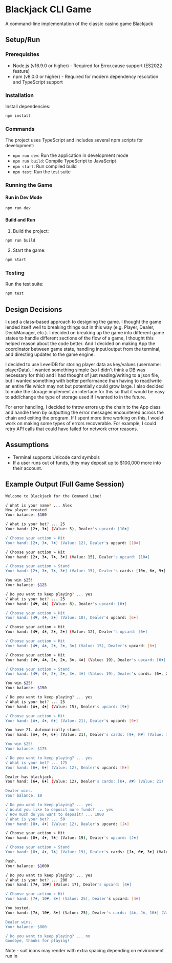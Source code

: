 # Blackjack CLI Game

A command-line implementation of the classic casino game Blackjack

## Setup/Run

### Prerequisites

- Node.js (v16.9.0 or higher) - Required for Error.cause support (ES2022 feature)
- npm (v8.0.0 or higher) - Required for modern dependency resolution and TypeScript support

### Installation

Install dependencies:

```bash
npm install
```

### Commands

The project uses TypeScript and includes several npm scripts for development:

- `npm run dev`: Run the application in development mode
- `npm run build`: Compile TypeScript to JavaScript
- `npm start`: Run compiled build
- `npm test`: Run the test suite

### Running the Game

#### Run in Dev Mode

```bash
npm run dev
```

#### Build and Run

1. Build the project:

```bash
npm run build
```

2. Start the game:

```bash
npm start
```

### Testing

Run the test suite:

```bash
npm test
```

## Design Decisions

I used a class-based approach to designing the game. I thought the game lended itself well to breaking things out in this way (e.g. Player, Dealer, DeckManager, etc.). I decided on breaking up the game into different game states to handle different sections of the flow of a game, I thought this helped reason about the code better. And I decided on making App the coordinator between game state, handling input/output from the terminal, and directing updates to the game engine.

I decided to use LevelDB for storing player data as key/values (username: playerData). I wanted something simple (so I didn't think a DB was necessary for this) and I had thought of just reading/writing to a json file, but I wanted something with better performance than having to read/write an entire file which may not but potentially could grow large. I also decided to make the storage implement an interface for this so that it would be easy to add/change the type of storage used if I wanted to in the future.

For error handling, I decided to throw errors up the chain to the App class and handle them by outputting the error messages encountered across the chain and exiting the program. If I spent more time working on this, I would work on making some types of errors recoverable. For example, I could retry API calls that could have failed for network error reasons.

## Assumptions

- Terminal supports Unicode card symbols
- If a user runs out of funds, they may deposit up to $100,000 more into their account.

## Example Output (Full Game Session)

```bash
Welcome to Blackjack for the Command Line!

√ What is your name? ... Alex
New player created
Your balance: $100

√ What is your bet? ... 25
Your hand: [2♦️, 3♠️] (Value: 5), Dealer's upcard: [10♠️]

√ Choose your action » Hit
Your hand: [2♦️, 3♠️, 7♠️] (Value: 12), Dealer's upcard: [10♠️]

√ Choose your action » Hit
Your hand: [2♦️, 3♠️, 7♠️, 3♦️] (Value: 15), Dealer's upcard: [10♠️]

√ Choose your action » Stand
Your hand: [2♦️, 3♠️, 7♠️, 3♦️] (Value: 15), Dealer's cards: [10♠️, 6♠️, 9♦️] (Value: 25)

You win $25!
Your balance: $125

√ Do you want to keep playing? ... yes
√ What is your bet? ... 25
Your hand: [4♥️, 4♣️] (Value: 8), Dealer's upcard: [6♦️]

√ Choose your action » Hit
Your hand: [4♥️, 4♣️, 2♠️] (Value: 10), Dealer's upcard: [6♦️]

√ Choose your action » Hit
Your hand: [4♥️, 4♣️, 2♠️, 2♠️] (Value: 12), Dealer's upcard: [6♦️]

√ Choose your action » Hit
Your hand: [4♥️, 4♣️, 2♠️, 2♠️, 3♠️] (Value: 15), Dealer's upcard: [6♦️]

√ Choose your action » Hit
Your hand: [4♥️, 4♣️, 2♠️, 2♠️, 3♠️, 4♣️] (Value: 19), Dealer's upcard: [6♦️]

√ Choose your action » Stand
Your hand: [4♥️, 4♣️, 2♠️, 2♠️, 3♠️, 4♣️] (Value: 19), Dealer's cards: [6♦️, 2♣️, 4♣️, Q♦️] (Value: 22)

You win $25!
Your balance: $150

√ Do you want to keep playing? ... yes
√ What is your bet? ... 25
Your hand: [A♦️, 4♠️] (Value: 15), Dealer's upcard: [9♦️]

√ Choose your action » Hit
Your hand: [A♦️, 4♠️, 6♦️] (Value: 21), Dealer's upcard: [9♦️]

You have 21. Automatically stand.
Your hand: [A♦️, 4♠️, 6♦️] (Value: 21), Dealer's cards: [9♦️, K♥️] (Value: 19)

You win $25!
Your balance: $175

√ Do you want to keep playing? ... yes
√ What is your bet? ... 175
Your hand: [6♠️, 6♦️] (Value: 12), Dealer's upcard: [K♦️]

Dealer has blackjack.
Your hand: [6♠️, 6♦️] (Value: 12), Dealer's cards: [K♦️, A♥️] (Value: 21)

Dealer wins.
Your balance: $0

√ Do you want to keep playing? ... yes
√ Would you like to deposit more funds? ... yes
√ How much do you want to deposit? ... 1000
√ What is your bet? ... 50
Your hand: [8♦️, 4♦️] (Value: 12), Dealer's upcard: [J♠️]

√ Choose your action » Hit
Your hand: [8♦️, 4♦️, 7♣️] (Value: 19), Dealer's upcard: [J♠️]

√ Choose your action » Stand
Your hand: [8♦️, 4♦️, 7♣️] (Value: 19), Dealer's cards: [J♠️, 6♥️, 3♦️] (Value: 19)

Push.
Your balance: $1000

√ Do you want to keep playing? ... yes
√ What is your bet? ... 200
Your hand: [7♣️, 10♥️] (Value: 17), Dealer's upcard: [4♣️]

√ Choose your action » Hit
Your hand: [7♣️, 10♥️, 8♦️] (Value: 25), Dealer's upcard: [4♣️]

You busted.
Your hand: [7♣️, 10♥️, 8♦️] (Value: 25), Dealer's cards: [4♣️, J♣️, 10♣️] (Value: 24)

Dealer wins.
Your balance: $800

√ Do you want to keep playing? ... no
Goodbye, thanks for playing!
```

Note - suit icons may render with extra spacing depending on environment run in
